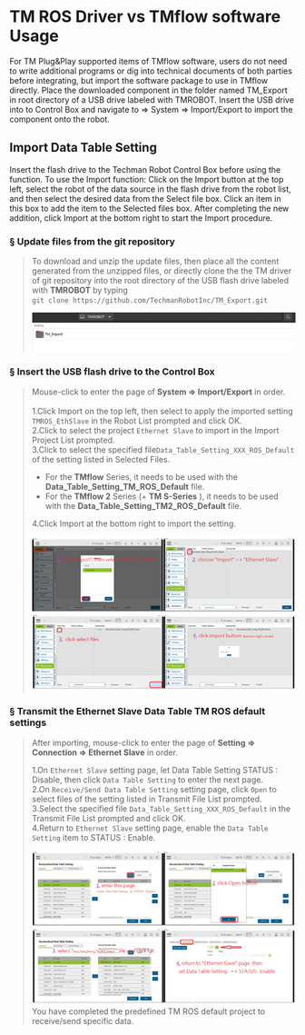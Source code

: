 # __TM ROS Driver vs TMflow software Usage__

For TM Plug&Play supported items of TMflow software, users do not need to write additional programs or dig into technical documents of both parties before integrating, but import the software package to use in TMflow directly. Place the downloaded component in the folder named TM_Export in root directory of a USB drive labeled with TMROBOT. Insert the USB drive into to Control Box and navigate to &rArr;  System &rArr; Import/Export to import the component onto the robot.

## __Import Data Table Setting__
Insert the flash drive to the Techman Robot Control Box before using the function.
To use the Import function: Click on the Import button at the top left, select the robot of the data source in the flash drive from the robot list, and then select the desired data from the Select file box. Click an item in this box to add the item to the Selected files box. After completing the new addition, click Import at the bottom right to start the Import procedure.

### &sect; Update files from the git repository
>To download and unzip the update files, then place all the content generated from the unzipped files, or directly clone the the TM driver of git repository into the root directory of the USB flash drive labeled with __TMROBOT__ by typing<br/>
``git clone https://github.com/TechmanRobotInc/TM_Export.git``<br/>
>
> ![Usb_Label_Name_TMROBOT.png](figures/Usb_Label_Name_TMROBOT.png)
### &sect; Insert the USB flash drive to the Control Box

> Mouse-click to enter the page of __System &rArr; Import/Export__ in order.<br/>  
> 1.Click Import on the top left, then select to apply the imported setting ``TMROS_EthSlave`` in the Robot List prompted and click OK.<br/>
> 2.Click to select the project ``Ethernet Slave`` to import in the Import Project List prompted.<br/>
> 3.Click to select the specified file``Data_Table_Setting_XXX_ROS_Default`` of the setting listed in Selected Files.
> -  For the __TMflow__ Series, it needs to be used with the __Data_Table_Setting_TM_ROS_Default__ file.<br/>
> -  For the __TMflow 2__ Series (+ __TM S-Series__ ), it needs to be used with the __Data_Table_Setting_TM2_ROS_Default__ file.<br/>
>
> 4.Click Import at the bottom right to import the setting.<br/>
>
> ![Import_TMROS_EthSlave.png](figures/Import_TMROS_EthSlave.png)
### &sect; Transmit the __Ethernet Slave Data Table__ TM ROS default settings
> After importing, mouse-click to enter the page of __Setting &rArr; Connection &rArr; Ethernet Slave__ in order.<br/> 
>
> 1.On ``Ethernet Slave`` setting page, let Data Table Setting STATUS : Disable, then click ``Data Table Setting`` to enter the next page.<br/>
> 2.On ``Receive/Send Data Table Setting`` setting page, click ``Open`` to select files of the setting listed in Transmit File List prompted.<br/>
> 3.Select the specified file ``Data_Table_Setting_XXX_ROS_Default`` in the Transmit File List prompted and click OK.<br/>
> 4.Return to ``Ethernet Slave`` setting page, enable the `Data Table Setting` item to STATUS : Enable.<br/>
>
> ![Import_TMROS_Data_Table_Setting.png](figures/Import_TMROS_Data_Table_Setting.png)
> You have completed the predefined TM ROS default project to receive/send specific data. 

